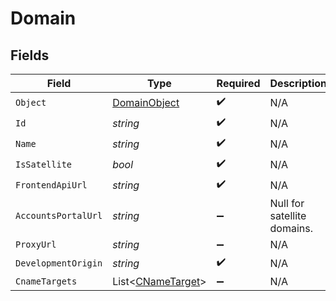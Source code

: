 # Domain


## Fields

| Field                                                       | Type                                                        | Required                                                    | Description                                                 |
| ----------------------------------------------------------- | ----------------------------------------------------------- | ----------------------------------------------------------- | ----------------------------------------------------------- |
| `Object`                                                    | [DomainObject](../../Models/Components/DomainObject.md)     | :heavy_check_mark:                                          | N/A                                                         |
| `Id`                                                        | *string*                                                    | :heavy_check_mark:                                          | N/A                                                         |
| `Name`                                                      | *string*                                                    | :heavy_check_mark:                                          | N/A                                                         |
| `IsSatellite`                                               | *bool*                                                      | :heavy_check_mark:                                          | N/A                                                         |
| `FrontendApiUrl`                                            | *string*                                                    | :heavy_check_mark:                                          | N/A                                                         |
| `AccountsPortalUrl`                                         | *string*                                                    | :heavy_minus_sign:                                          | Null for satellite domains.<br/>                            |
| `ProxyUrl`                                                  | *string*                                                    | :heavy_minus_sign:                                          | N/A                                                         |
| `DevelopmentOrigin`                                         | *string*                                                    | :heavy_check_mark:                                          | N/A                                                         |
| `CnameTargets`                                              | List<[CNameTarget](../../Models/Components/CNameTarget.md)> | :heavy_minus_sign:                                          | N/A                                                         |